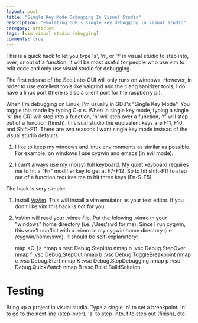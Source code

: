 ```yaml
---
layout: post
title: "Single Key Mode Debugging In Visual Studio"
description: "Emulating GDB's single key debugging in visual studio"
category: articles
tags: [vim visual studio debugging]
comments: true  
---
```


This is a quick hack to let you type 's', 'n', or 'f' in visual studio to step into, over,
or out of a function. It will be most useful for people who use vim to edit code
and only use visual studio for debugging.

The first release of the See Labs GUI will only runs on windows. However, in
order to use excellent tools like valgrind and the clang sanitizer tools, I do
have a linux port (there is also a client port for the raspberry pi).

When I'm debugging on Linux, I'm usually in GDB's "Single Key Mode". You toggle
this mode by typing C-x s. When in single key mode, typing a single 's' (no CR)
will step into a function, 'n' will step over a function, 'f' will step out of a function (finish). In visual studio the
equivalent keys are F11, F10, and Shift-F11. There are two reasons I want single
key mode instead of the visual studio defaults:

1. I like to keep my windows and linux environments as similar as possible. For
   example, on windows I use cygwin and emacs (in evil mode).

2. I can't always use my (noisy) full keyboard. My quiet keyboard requires me to
   hit a "Fn" modifier key to get at F7-F12. So to hit shift-F11 to step out of a
   function requires me to hit three keys (Fn-S-F5).

The hack is very simple:

1. Install
   [VsVim](http://visualstudiogallery.msdn.microsoft.com/59ca71b3-a4a3-46ca-8fe1-0e90e3f79329). This
   will install a vim emulator as your text editor. If you don't like vim this
   hack is not for you.

2. VsVim will read your .vimrc file. Put the folowing .vimrc in your "windows"
   home directory (i.e. /User/swd for me). Since I run cygwin, this won't conflict
   with a .vimrc in my cygwin home directory (i.e. /cygwin/home/swd). It should be
   self-explanatory:

    map <C-[> <ESC>
    nmap s :vsc Debug.StepInto<CR>
    nmap n :vsc Debug.StepOver<CR>
    nmap f :vsc Debug.StepOut<CR>
    nmap b :vsc Debug.ToggleBreakpoint<CR>
    nmap c :vsc Debug.Start<CR>
    nmap K :vsc Debug.StopDebugging<CR>
    nmap p :vsc Debug.QuickWatch<CR>
    nmap B :vsc Build.BuildSolution<CR>

# Testing

Bring up a project in visual studio. Type a single 'b' to set a breakpoint. 'n'
to go to the next line (step-over), 's' to step-into, f to step out (finish),
etc.
